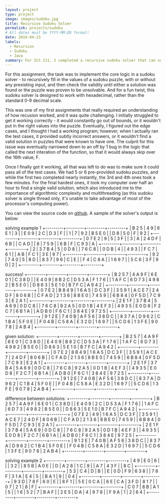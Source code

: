 ```yaml
---
layout: project
type: project
image: images/sudoku.jpg
title: Recursive Sudoku Solver
permalink: projects/sudoku
# All dates must be YYYY-MM-DD format!
date: 2019-04-23
labels:
  - Recursion
  - Sudoku
  - Java
summary: For ICS 211, I completed a recursive sudoku solver that can solve any valid sudoku.
---
```


<!--
<div class="ui small rounded images">
  <img class="ui image" src="../images/micromouse-robot.png">
  <img class="ui image" src="../images/micromouse-robot-2.jpg">
  <img class="ui image" src="../images/micromouse.jpg">
  <img class="ui image" src="../images/micromouse-circuit.png">
</div>
-->

For this assignment, the task was to implement the core logic in a sudoku solver - to recursively fill in the values of a sudoku puzzle, with or without any prexisting input, and then check the validity until either a solution was found or the puzzle was proven to be unsolvable. And for a fun twist, this sudoku solver is designed to work with hexadecimal, rather than the standard 0-9 decimal scale.

This was one of my first assignments that really required an understanding of how recusion worked, and it was quite challenging. I initially struggled to get it working correctly - it would constantly go out of bounds, or it wouldn't put in the right values into the puzzle. Eventually, I figured out the edge cases, and I thought I had a working program; however, when I actually ran the test cases, it provided subtly incorrect answers, or it wouldn't find a valid solution in puzzles that were known to have one. The culprit for this issue was eventually narrowed down to an off by 1 bug in the logic that called the next interation of the function, so that it would always skip over the 16th value, F. 

Once I finally got it working, all that was left to do was to make sure it could pass all of the test cases. We had 5 or 6 pre-provided sudoku puzzles, and while the first two completed nearly instantly, the 3rd and 4th ones took a few minutes. For the final hardest ones, it took my computer over half an hour to find a single valid solution, which also introduced me to the importance of algorithmic complexity and multithreading (as this sudoku solver is single thread only, it's unable to take advantage of most of the processor's computing power).

You can view the source code on [github](https://github.com/acjones8/Sudoku-Solver). A sample of the solver's output is below:

solving example 1
+---------+---------+---------+---------+
| B 2 5   | 4   9   | 6 E   1 |   3     |
| E   0 9 |     2 C | D   3   | F       |
| 1       |     7   |   9   2 | B 5 E 0 |
| D 8     | 5     0 |     F   |   9   2 |
+---------+---------+---------+---------+
| 0 7 E 2 |       9 |       5 |     3 F |
| 3       | A       | 2 4 D F |     6 B |
| C   A D |         | 8       | 7   5 9 |
| 6 B     |   F     |   C 9 3 |     A   |
+---------+---------+---------+---------+
| 2       | 3 7 B 4 | 5       | 0 D   8 |
| 7 6 C 8 |         | 0 D   B | 4       |
| 4 9 3   |         | F   C 7 | 6   1   |
| A   B   | F   C 1 | 3     E | 9 7     |
+---------+---------+---------+---------+
| 9   2   | 7 4 0   |     5   |   8 D   |
| 8 3 7   |   9 6   | C       |       E |
| F   4   | C   8 A |         | 1 6 9 7 |
| 5 C   6 |   3 F   | 9 0     | 2       |
+---------+---------+---------+---------+

success!
+---------+---------+---------+---------+
| B 2 5 7 | 4 A 9 F | 6 E 0 1 | C 3 8 D |
| E 4 0 9 | 8 B 2 C | D 5 3 A | F 1 7 6 |
| 1 A F C | 6 D 7 3 | 4 9 8 2 | B 5 E 0 |
| D 8 6 3 | 5 E 1 0 | B 7 F C | A 9 4 2 |
+---------+---------+---------+---------+
| 0 7 E 2 | B 8 4 9 | 1 6 A 5 | D C 3 F |
| 3 5 9 1 | A C E 7 | 2 4 D F | 8 0 6 B |
| C F A D | 2 1 3 6 | 8 B E 0 | 7 4 5 9 |
| 6 B 8 4 | 0 F 5 D | 7 C 9 3 | E 2 A 1 |
+---------+---------+---------+---------+
| 2 E 1 F | 3 7 B 4 | 5 A 6 9 | 0 D C 8 |
| 7 6 C 8 | 9 2 A 5 | 0 D 1 B | 4 E F 3 |
| 4 9 3 5 | E 0 D 8 | F 2 C 7 | 6 B 1 A |
| A D B 0 | F 6 C 1 | 3 8 4 E | 9 7 2 5 |
+---------+---------+---------+---------+
| 9 1 2 E | 7 4 0 B | A F 5 6 | 3 8 D C |
| 8 3 7 A | D 9 6 2 | C 1 B 4 | 5 F 0 E |
| F 0 4 B | C 5 8 A | E 3 2 D | 1 6 9 7 |
| 5 C D 6 | 1 3 F E | 9 0 7 8 | 2 A B 4 |
+---------+---------+---------+---------+

given solution:
+---------+---------+---------+---------+
| B 2 5 7 | 4 A 9 F | 6 E 0 1 | C 3 8 D |
| E 4 0 9 | B 8 2 C | D 5 3 A | F 1 7 6 |
| 1 A F C | 6 D 7 3 | 4 9 8 2 | B 5 E 0 |
| D 8 6 3 | 5 E 1 0 | B 7 F C | A 9 4 2 |
+---------+---------+---------+---------+
| 0 7 E 2 | 8 B 4 9 | 1 6 A 5 | D C 3 F |
| 3 5 9 1 | A C E 7 | 2 4 D F | 8 0 6 B |
| C F A D | 2 1 3 6 | 8 B E 0 | 7 4 5 9 |
| 6 B 8 4 | 0 F 5 D | 7 C 9 3 | E 2 A 1 |
+---------+---------+---------+---------+
| 2 E 1 F | 3 7 B 4 | 5 A 6 9 | 0 D C 8 |
| 7 6 C 8 | 9 2 A 5 | 0 D 1 B | 4 E F 3 |
| 4 9 3 5 | E 0 D 8 | F 2 C 7 | 6 B 1 A |
| A D B 0 | F 6 C 1 | 3 8 4 E | 9 7 2 5 |
+---------+---------+---------+---------+
| 9 1 2 E | 7 4 0 B | A F 5 6 | 3 8 D C |
| 8 3 7 A | D 9 6 2 | C 1 B 4 | 5 F 0 E |
| F 0 4 B | C 5 8 A | E 3 2 D | 1 6 9 7 |
| 5 C D 6 | 1 3 F E | 9 0 7 8 | 2 A B 4 |
+---------+---------+---------+---------+

difference between solutions:
+---------+---------+---------+---------+
| B 2 5 7 | 4 A 9 F | 6 E 0 1 | C 3 8 D |
| E 4 0 9 |     2 C | D 5 3 A | F 1 7 6 |
| 1 A F C | 6 D 7 3 | 4 9 8 2 | B 5 E 0 |
| D 8 6 3 | 5 E 1 0 | B 7 F C | A 9 4 2 |
+---------+---------+---------+---------+
| 0 7 E 2 |     4 9 | 1 6 A 5 | D C 3 F |
| 3 5 9 1 | A C E 7 | 2 4 D F | 8 0 6 B |
| C F A D | 2 1 3 6 | 8 B E 0 | 7 4 5 9 |
| 6 B 8 4 | 0 F 5 D | 7 C 9 3 | E 2 A 1 |
+---------+---------+---------+---------+
| 2 E 1 F | 3 7 B 4 | 5 A 6 9 | 0 D C 8 |
| 7 6 C 8 | 9 2 A 5 | 0 D 1 B | 4 E F 3 |
| 4 9 3 5 | E 0 D 8 | F 2 C 7 | 6 B 1 A |
| A D B 0 | F 6 C 1 | 3 8 4 E | 9 7 2 5 |
+---------+---------+---------+---------+
| 9 1 2 E | 7 4 0 B | A F 5 6 | 3 8 D C |
| 8 3 7 A | D 9 6 2 | C 1 B 4 | 5 F 0 E |
| F 0 4 B | C 5 8 A | E 3 2 D | 1 6 9 7 |
| 5 C D 6 | 1 3 F E | 9 0 7 8 | 2 A B 4 |
+---------+---------+---------+---------+

solving example 2
+---------+---------+---------+---------+
| 4     9 |   E   0 |       6 |         |
| 3     2 |         |   8 5 B | A 0   E |
| D       | A 2 8   | 1 C     |     9   |
| A 7     | 4   3 F |         |   8   C |
+---------+---------+---------+---------+
| 5   3   |   C 4   | D       |   B     |
| E       |   0   D | F   9   | 6 3 8   |
| 7 8   F |   3 1 A | E     4 |   5     |
| B A 1   |     9   |         |     0 4 |
+---------+---------+---------+---------+
| 9 3 D   | 7 8 F   | 6     0 |   E     |
| 8   F 1 |         | 5     E | 0 C A   |
| 6     E | C A     | 3   F D | 8   1 7 |
| 0     7 |     2 1 |       8 | F       |
+---------+---------+---------+---------+
| C 0 7   | 8   B   | A   1   | 5       |
| 1 6     |     5 2 |       7 | B A F   |
| 2   E 5 | D   A   |     4   | 9   7 8 |
| F   9 A |   1     |   2     |   6 4   |
+---------+---------+---------+---------+



